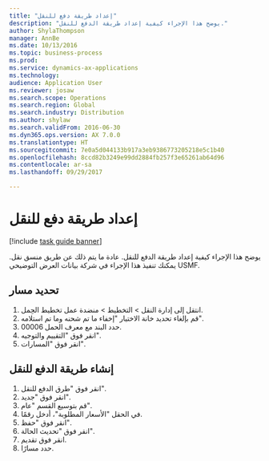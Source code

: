 ```yaml
--- 
title: "إعداد طريقة دفع للنقل"
description: "يوضح هذا الإجراء كيفية إعداد طريقة الدفع للنقل‬."
author: ShylaThompson
manager: AnnBe
ms.date: 10/13/2016
ms.topic: business-process
ms.prod: 
ms.service: dynamics-ax-applications
ms.technology: 
audience: Application User
ms.reviewer: josaw
ms.search.scope: Operations
ms.search.region: Global
ms.search.industry: Distribution
ms.author: shylaw
ms.search.validFrom: 2016-06-30
ms.dyn365.ops.version: AX 7.0.0
ms.translationtype: HT
ms.sourcegitcommit: 7e0a5d044133b917a3eb9386773205218e5c1b40
ms.openlocfilehash: 8ccd82b3249e99dd2884fb257f3e65261ab64d96
ms.contentlocale: ar-sa
ms.lasthandoff: 09/29/2017

---
```

# <a name="set-up-a-transportation-tender"></a>إعداد طريقة دفع للنقل

[!include [task guide banner](../../includes/task-guide-banner.md)]

يوضح هذا الإجراء كيفية إعداد طريقة الدفع للنقل‬. عادة ما يتم ذلك عن طريق منسق نقل. يمكنك تنفيذ هذا الإجراء في شركة بيانات العرض التوضيحي USMF.


## <a name="select-a-route"></a>تحديد مسار
1. انتقل إلى إدارة النقل > التخطيط > منضدة عمل تخطيط الحِمل‬.
2. قم بإلغاء تحديد خانة الاختيار "إخفاء ما تم شحنه‬ وما تم استلامه‬".
3. حدد البند مع معرف الحمل 00006.
4. انقر فوق "التقييم والتوجيه".
5. انقر فوق "المسارات".

## <a name="create-the-transportation-tender"></a>إنشاء طريقة الدفع للنقل
1. انقر فوق "طرق الدفع للنقل".
2. انقر فوق "جديد".
3. قم بتوسيع القسم "عام".
4. في الحقل "الأسعار المطلوبة‬"، أدخل رقمًا.
5. انقر فوق "حفظ".
6. انقر فوق "تحديث الحالة".
7. انقر فوق تقديم.
8. حدد مسارًا.


